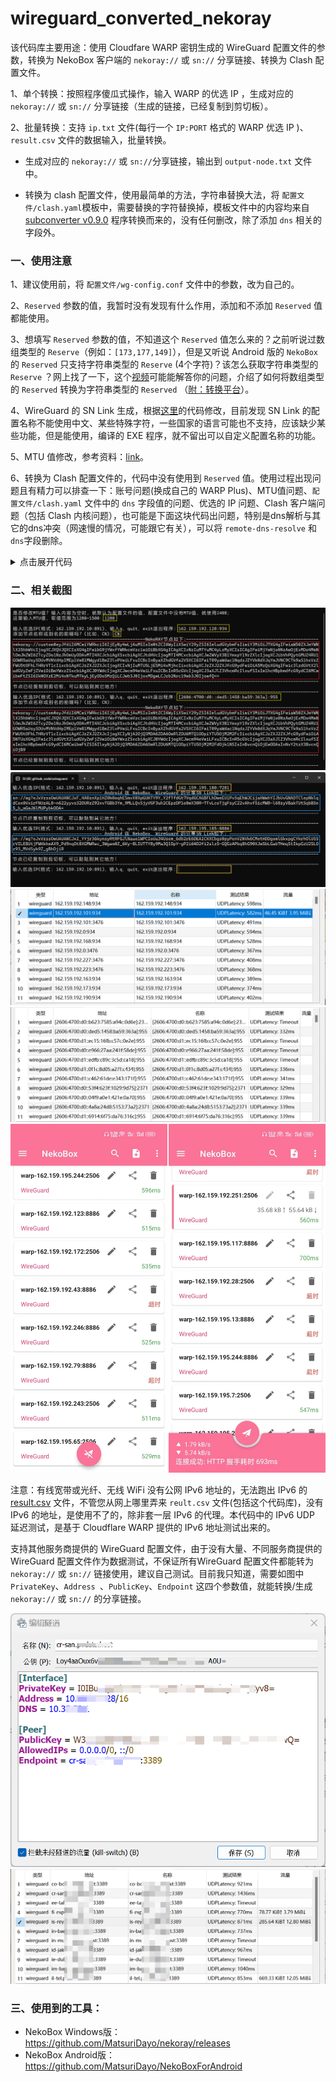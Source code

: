# wireguard_converted_nekoray

该代码库主要用途：使用 Cloudfare WARP 密钥生成的 WireGuard 配置文件的参数，转换为 NekoBox 客户端的 `nekoray://` 或 `sn://` 分享链接、转换为 Clash 配置文件。

1、单个转换：按照程序傻瓜式操作，输入 WARP 的优选 IP ，生成对应的 `nekoray://` 或 `sn://` 分享链接（生成的链接，已经复制到剪切板）。

2、批量转换：支持 `ip.txt` 文件(每行一个 `IP:PORT` 格式的 WARP 优选 IP )、`result.csv` 文件的数据输入，批量转换。

- 生成对应的 `nekoray://` 或 `sn://`分享链接，输出到 `output-node.txt` 文件中。

- 转换为 clash 配置文件，使用最简单的方法，字符串替换大法，将 `配置文件/clash.yaml`模板中，需要替换的字符替换掉，模板文件中的内容均来自 [subconverter v0.9.0](https://github.com/tindy2013/subconverter) 程序转换而来的，没有任何删改，除了添加 `dns` 相关的字段外。

### 一、使用注意

1、建议使用前，将 `配置文件/wg-config.conf` 文件中的参数，改为自己的。

2、`Reserved` 参数的值，我暂时没有发现有什么作用，添加和不添加 `Reserved` 值都能使用。

3、想填写 `Reserved` 参数的值，不知道这个 `Reserved` 值怎么来的？之前听说过数组类型的 `Reserve`（例如：`[173,177,149]`），但是又听说 Android 版的 `NekoBox` 的 `Reserved` 只支持字符串类型的 `Reserve` (4个字符)？该怎么获取字符串类型的 `Reserve` ？网上找了一下，这个[视频](https://www.youtube.com/watch?v=FBAiyjZhNqk)可能能解答你的问题，介绍了如何将数组类型的 `Reserved` 转换为字符串类型的 `Reserved` （[附：转换平台](https://gchq.github.io/CyberChef/#recipe=From_Decimal('Comma',false)To_Base64('A-Za-z0-9%2B/%3D')&input=MTczLDE3NywxNDk)）。

4、WireGuard 的 SN Link 生成，根据[这里](https://github.com/MatsuriDayo/NekoBoxForAndroid/issues/298#issuecomment-1879656040)的代码修改，目前发现 SN Link 的配置名称不能使用中文、某些特殊字符，一些国家的语言可能也不支持，应该缺少某些功能，但是能使用，编译的 EXE 程序，就不留出可以自定义配置名称的功能。

5、MTU 值修改，参考资料：[link](https://gist.github.com/nitred/f16850ca48c48c79bf422e90ee5b9d95/76c6ed28d476d8a7a2d84f7e36844989f3198864)。

6、转换为 Clash 配置文件的，代码中没有使用到 `Reserved` 值。使用过程出现问题且有精力可以排查一下：账号问题(换成自己的 WARP Plus)、MTU值问题、`配置文件/clash.yaml` 文件中的 `dns` 字段值的问题、优选的 IP 问题、Clash 客户端问题（包括 Clash 内核问题），也可能是下面这块代码出问题，特别是dns解析与其它的dns冲突（网速慢的情况，可能跟它有关），可以将 `remote-dns-resolve` 和 `dns`字段删除。

<details>
<summary>点击展开代码</summary>
<pre><code class="language-json">{
  "name": "warp-001",
  "type": "wireguard",
  "server": "162.159.192.1",
  "port": 2408,
  "ip": "172.16.0.2",
  "ipv6": "",
  "private-key": "",
  "public-key": "bmXOC+F1FxEMF9dyiK2H5/1SUtzH0JuVo51h2wPfgyo=",
  "pre-shared-key": "",
  "reserved": "",
  "udp": true,
  "mtu": 1280
}
</code></pre>
</details>


### 二、相关截图

<img src="images\Screenshot.png" />

<img src="images\android版NekoBox，wireguard的sn分享链接.png" />

<img src="images\ipv4_warp.png" />

<img src="images\ipv6_wrap.png" />

<img src="images\android版NekoBox，wireguard的sn的使用.png" />

注意：有线宽带或光纤、无线 WiFi 没有公网 IPv6 地址的，无法跑出 IPv6 的 [result.csv](https://github.com/MiSaturo/CFWarp-Windows) 文件，不管您从网上哪里弄来 `reult.csv` 文件(包括这个代码库)，没有 IPv6 的地址，是使用不了的，除非套一层 IPv6 的代理。本代码中的 IPv6 UDP 延迟测试，是基于 Cloudflare WARP 提供的 IPv6 地址测试出来的。

支持其他服务商提供的 WireGuard 配置文件，由于没有大量、不同服务商提供的 WireGuard 配置文件作为数据测试，不保证所有WireGuard 配置文件都能转为`nekoray://` 或 `sn://` 链接使用，建议自己测试。目前我只知道，需要如图中 `PrivateKey`、`Address `、`PublicKey`、`Endpoint` 这四个参数值，就能转换/生成 `nekoray://` 或 `sn://` 的分享链接。

<img src="images\支持其他服务商提供的WireGuard配置文件.png" />

<img src="images\wireguard.png" />


### 三、使用到的工具：

- NekoBox Windows版：https://github.com/MatsuriDayo/nekoray/releases
- NekoBox Android版：https://github.com/MatsuriDayo/NekoBoxForAndroid